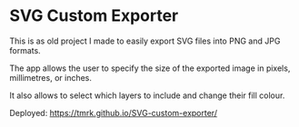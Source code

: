# SVG Custom Exporter

This is as old project I made to easily export SVG files into PNG and JPG formats. 

The app allows the user to specify the size of the exported image in pixels, millimetres, or inches.

It also allows to select which layers to include and change their fill colour.

Deployed: https://tmrk.github.io/SVG-custom-exporter/